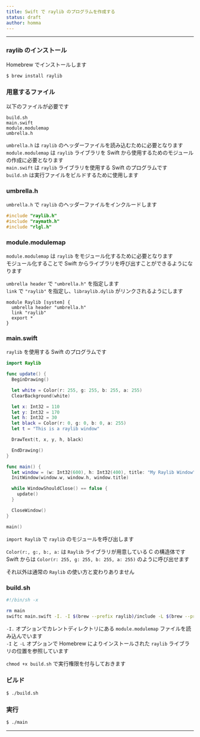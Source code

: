 ```yaml
---
title: Swift で raylib のプログラムを作成する
status: draft
author: homma
---
```


--------------------------------------------------------------------------------

### raylib のインストール

Homebrew でインストールします

````sh
$ brew install raylib
````

### 用意するファイル

以下のファイルが必要です

````
build.sh
main.swift
module.modulemap
umbrella.h
````

`umbrella.h` は `raylib` のヘッダーファイルを読み込むために必要となります  
`module.modulemap` は `raylib` ライブラリを Swift から使用するためのモジュールの作成に必要となります  
`main.swift` は `raylib` ライブラリを使用する Swift のプログラムです  
`build.sh` は実行ファイルをビルドするために使用します

### umbrella.h

`umbrella.h` で `raylib` のヘッダーファイルをインクルードします

````c
#include "raylib.h"
#include "raymath.h"
#include "rlgl.h"
````

### module.modulemap

`module.modulemap` は `raylib` をモジュール化するために必要となります  
モジュール化することで Swift からライブラリを呼び出すことができるようになります

`umbrella header` で `"umbrella.h"` を指定します  
`link` で `"raylib"` を指定し、`libraylib.dylib` がリンクされるようにします

````
module Raylib [system] {
  umbrella header "umbrella.h"
  link "raylib"
  export *
}
````

### main.swift

`raylib` を使用する Swift のプログラムです

````swift
import Raylib

func update() {
  BeginDrawing()

  let white = Color(r: 255, g: 255, b: 255, a: 255)
  ClearBackground(white)

  let x: Int32 = 110
  let y: Int32 = 170
  let h: Int32 = 30
  let black = Color(r: 0, g: 0, b: 0, a: 255)
  let t = "This is a raylib window"

  DrawText(t, x, y, h, black)

  EndDrawing()
}

func main() {
  let window = (w: Int32(600), h: Int32(400), title: "My Raylib Window")
  InitWindow(window.w, window.h, window.title)

  while WindowShouldClose() == false {
    update()
  }

  CloseWindow()
}

main()
````

`import Raylib` で `raylib` のモジュールを呼び出します

`Color(r:, g:, b:, a:` は `Raylib` ライブラリが用意している C の構造体です  
Swift からは `Color(r: 255, g: 255, b: 255, a: 255)` のように呼び出せます

それ以外は通常の `Raylib` の使い方と変わりありません

### build.sh

````sh
#!/bin/sh -x

rm main
swiftc main.swift -I. -I $(brew --prefix raylib)/include -L $(brew --prefix raylib)/lib
````

`-I.` オプションでカレントディレクトリにある `module.modulemap` ファイルを読み込んでいます  
`-I` と `-L` オプションで Homebrew によりインストールされた `raylib` ライブラリの位置を参照しています

`chmod +x build.sh` で実行権限を付与しておきます

### ビルド

````sh
$ ./build.sh
````

### 実行

````sh
$ ./main
````

--------------------------------------------------------------------------------

